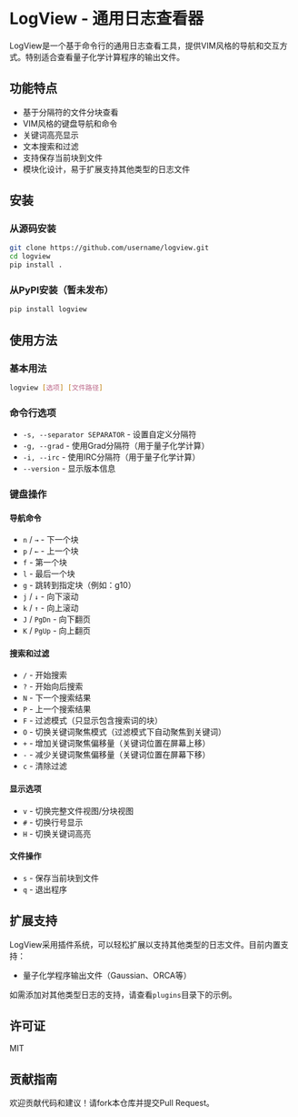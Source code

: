 # LogView - 通用日志查看器

LogView是一个基于命令行的通用日志查看工具，提供VIM风格的导航和交互方式。特别适合查看量子化学计算程序的输出文件。

## 功能特点

- 基于分隔符的文件分块查看
- VIM风格的键盘导航和命令
- 关键词高亮显示
- 文本搜索和过滤
- 支持保存当前块到文件
- 模块化设计，易于扩展支持其他类型的日志文件

## 安装

### 从源码安装

```bash
git clone https://github.com/username/logview.git
cd logview
pip install .
```

### 从PyPI安装（暂未发布）

```bash
pip install logview
```

## 使用方法

### 基本用法

```bash
logview [选项] [文件路径]
```

### 命令行选项

- `-s, --separator SEPARATOR` - 设置自定义分隔符
- `-g, --grad` - 使用Grad分隔符（用于量子化学计算）
- `-i, --irc` - 使用IRC分隔符（用于量子化学计算）
- `--version` - 显示版本信息

### 键盘操作

#### 导航命令
- `n` / `→` - 下一个块
- `p` / `←` - 上一个块
- `f` - 第一个块
- `l` - 最后一个块
- `g` - 跳转到指定块（例如：g10）
- `j` / `↓` - 向下滚动
- `k` / `↑` - 向上滚动
- `J` / `PgDn` - 向下翻页
- `K` / `PgUp` - 向上翻页

#### 搜索和过滤
- `/` - 开始搜索
- `?` - 开始向后搜索
- `N` - 下一个搜索结果
- `P` - 上一个搜索结果
- `F` - 过滤模式（只显示包含搜索词的块）
- `O` - 切换关键词聚焦模式（过滤模式下自动聚焦到关键词）
- `+` - 增加关键词聚焦偏移量（关键词位置在屏幕上移）
- `-` - 减少关键词聚焦偏移量（关键词位置在屏幕下移）
- `c` - 清除过滤

#### 显示选项
- `v` - 切换完整文件视图/分块视图
- `#` - 切换行号显示
- `H` - 切换关键词高亮

#### 文件操作
- `s` - 保存当前块到文件
- `q` - 退出程序

## 扩展支持

LogView采用插件系统，可以轻松扩展以支持其他类型的日志文件。目前内置支持：

- 量子化学程序输出文件（Gaussian、ORCA等）

如需添加对其他类型日志的支持，请查看`plugins`目录下的示例。

## 许可证

MIT

## 贡献指南

欢迎贡献代码和建议！请fork本仓库并提交Pull Request。 